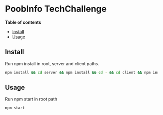 # PoobInfo TechChallenge

**Table of contents**
- [Install](#install)
- [Usage](#usage)

## Install

Run npm install in root, server and client paths.

```bash
npm install && cd server && npm install && cd - && cd client && npm install && cd -
```

## Usage

Run npm start in root path

```bash
npm start
```
